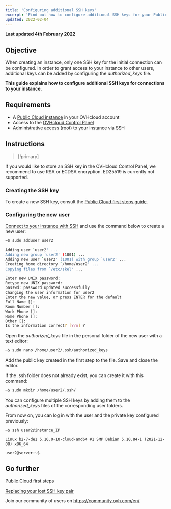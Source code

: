 ```yaml
---
title: 'Configuring additional SSH keys'
excerpt: 'Find out how to configure additional SSH keys for your Public Cloud instance'
updated: 2022-02-04
---
```


**Last updated 4th February 2022**

## Objective
 
When creating an instance, only one SSH key for the initial connection can be configured. In order to grant access to your instance to other users, additional keys can be added by configuring the *authorized_keys* file.

**This guide explains how to configure additional SSH keys for connections to your instance.**

## Requirements

- A [Public Cloud instance](https://www.ovhcloud.com/en/public-cloud/) in your OVHcloud account
- Access to the [OVHcloud Control Panel](https://ca.ovh.com/auth/?action=gotomanager&from=https://www.ovh.com/world/&ovhSubsidiary=we)
- Administrative access (root) to your instance via SSH

## Instructions

> [!primary]
>
If you would like to store an SSH key in the OVHcloud Control Panel, we recommend to use RSA or ECDSA encryption. ED25519 is currently not supported.
>

### Creating the SSH key

To create a new SSH key, consult the [Public Cloud first steps guide](/pages/platform/public-cloud/public-cloud-first-steps).

### Configuring the new user

[Connect to your instance with SSH](/pages/platform/public-cloud/public-cloud-first-steps#connect-to-instance) and use the command below to create a new user:

```bash
~$ sudo adduser user2

Adding user `user2' ...
Adding new group `user2' (1001) ...
Adding new user `user2' (1001) with group `user2' ...
Creating home directory `/home/user2' ...
Copying files from `/etc/skel' ...

Enter new UNIX password:
Retype new UNIX password:
passwd: password updated successfully
Changing the user information for user2
Enter the new value, or press ENTER for the default
Full Name []:
Room Number []:
Work Phone []:
Home Phone []:
Other []:
Is the information correct? [Y/n] Y
```

Open the *authorized_keys* file in the personal folder of the new user with a text editor:

```bash
~$ sudo nano /home/user2/.ssh/authorized_keys
```

Add the public key created in the first step to the file. Save and close the editor.

If the .ssh folder does not already exist, you can create it with this command:

```bash
~$ sudo mkdir /home/user2/.ssh/
```

You can configure multiple SSH keys by adding them to the *authorized_keys* files of the corresponding user folders.

From now on, you can log in with the user and the private key configured previously:

```bash
~$ ssh user2@instance_IP
```
```console
Linux b2-7-de1 5.10.0-10-cloud-amd64 #1 SMP Debian 5.10.84-1 (2021-12-08) x86_64

user2@server:~$
```


## Go further

[Public Cloud first steps](/pages/platform/public-cloud/public-cloud-first-steps)

[Replacing your lost SSH key pair](/pages/platform/public-cloud/replacing_lost_ssh_key)

Join our community of users on <https://community.ovh.com/en/>.